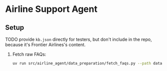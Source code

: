 # Airline Support Agent

## Setup

TODO provide `kb.json` directly for testers, but don't include in the repo, because it's Frontier Airlines's content.

1. Fetch raw FAQs:

    ```bash
    uv run src/airline_agent/data_preparation/fetch_faqs.py --path data/kb.json
    ```

